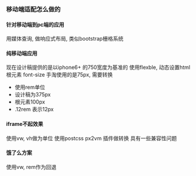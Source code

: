 ### 移动端适配怎么做的

#### 针对移动端到pc端的应用
用媒体查询, 做响应式布局, 类似bootstrap栅格系统

#### 纯移动端应用
现在设计稿提供的是以iphone6+ 的750宽度为基准的
使用flexble, 动态设置html根元素 font-size
手淘使用的是75px, 需要转换
* 使用rem单位
* 设计稿为375px
* 根元素100px
* .12rem 表示12px

#### iframe不起效果
使用vw, vh做为单位
使用postcss px2vm 插件做转换
具有一些兼容性问题

#### 饿了么方案
使用vw, rem作为回退
